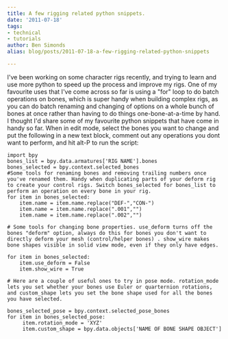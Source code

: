 ```yaml
---
title: A few rigging related python snippets.
date: '2011-07-18'
tags:
- technical
- tutorials
author: Ben Simonds
alias: blog/posts/2011-07-18-a-few-rigging-related-python-snippets

---
```


I've been working on some character rigs recently, and trying to learn and use more python to speed up the process and improve my rigs. One of my favourite uses that I've come across so far is using a "for" loop to do batch operations on bones, which is super handy when building complex rigs, as you can do batch renaming and changing of options on a whole bunch of bones at once rather than having to do things one-bone-at-a-time by hand. I thought I'd share some of my favourite python snippets that have come in handy so far. When in edit mode, select the bones you want to change and put the following in a new text block, comment out any operations you dont want to perform, and hit alt-P to run the script: 
    
    
    import bpy
    bones_list = bpy.data.armatures['RIG NAME'].bones
    bones_selected = bpy.context.selected_bones
    #Some tools for renaming bones and removing trailing numbers once you've renamed them. Handy when duplicating parts of your deform rig to create your control rigs. Switch bones_selected for bones_list to perform an operation on every bone in your rig.
    for item in bones_selected: 
        item.name = item.name.replace("DEF-","CON-")   
        item.name = item.name.replace(".001","") 
        item.name = item.name.replace(".002","")
    
    # Some tools for changing bone properties. use_deform turns off the bones "deform" option, always do this for bones you don't want to directly deform your mesh (control/helper bones) . show_wire makes bone shapes visible in solid view mode, even if they only have edges.
    
    for item in bones_selected:
        item.use_deform = False 
        item.show_wire = True
    
    # Here are a couple of useful ones to try in pose mode. rotation_mode lets you set whether your bones use Euler or quarternion rotations, and custom_shape lets you set the bone shape used for all the bones you have selected. 
    
    bones_selected_pose = bpy.context.selected_pose_bones
    for item in bones_selected_pose:
         item.rotation_mode = 'XYZ'
         item.custom_shape = bpy.data.objects['NAME OF BONE SHAPE OBJECT']




